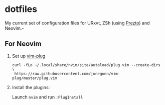 dotfiles
========

My current set of configuration files for URxvt, ZSh (using [Prezto](https://github.com/sorin-ionescu/prezto)) and Neovim.-


## For Neovim

1. Set up [vim-plug](https://github.com/junegunn/vim-plug)

   ```
   curl -fLo ~/.local/share/nvim/site/autoload/plug.vim --create-dirs \
    https://raw.githubusercontent.com/junegunn/vim-plug/master/plug.vim
   ```

2. Install the plugins:

   Launch `nvim` and run `:PlugInstall`
